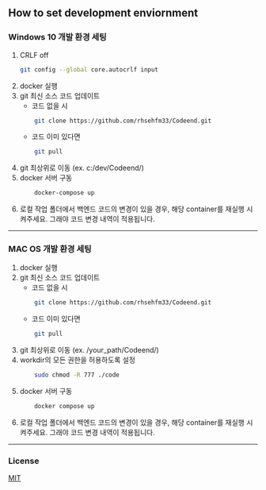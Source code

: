## How to set development enviornment

### Windows 10 개발 환경 세팅
1. CRLF off
    ```bash
    git config --global core.autocrlf input
    ```  
2. docker 실행  
3. git 최신 소스 코드 업데이트  
    * 코드 없을 시
    ```bash
        git clone https://github.com/rhsehfm33/Codeend.git
    ```
    * 코드 이미 있다면
    ```bash
        git pull
    ```
4. git 최상위로 이동 (ex. c:/dev/Codeend/)
5. docker 서버 구동
    ```bash
        docker-compose up
    ```
6. 로컬 작업 폴더에서 백엔드 코드의 변경이 있을 경우, 해당 container를 재실행 시켜주세요.
   그래야 코드 변경 내역이 적용됩니다.


-----------------


### MAC OS 개발 환경 세팅
1. docker 실행
2. git 최신 소스 코드 업데이트
    * 코드 없을 시
    ```bash
        git clone https://github.com/rhsehfm33/Codeend.git
    ```
    * 코드 이미 있다면
    ```bash
        git pull
    ```
3. git 최상위로 이동 (ex. /your_path/Codeend/)
4. workdir의 모든 권한을 허용하도록 설정
    ```bash
        sudo chmod -R 777 ./code
    ```
5. docker 서버 구동
    ```bash
        docker compose up
    ```
6. 로컬 작업 폴더에서 백엔드 코드의 변경이 있을 경우, 해당 container를 재실행 시켜주세요. 
그래야 코드 변경 내역이 적용됩니다.

-----------------
### License
[MIT](https://opensource.org/licenses/MIT)